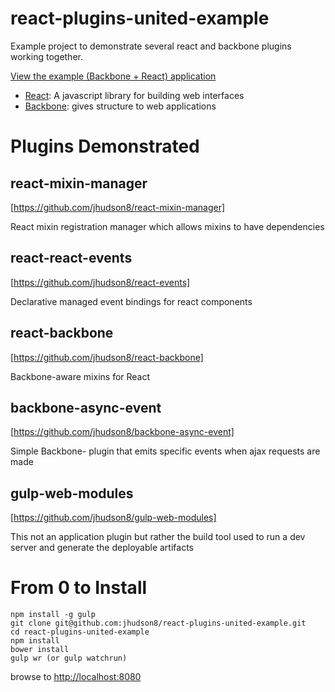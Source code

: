 react-plugins-united-example
============================

Example project to demonstrate several react and backbone plugins working together.

[View the example (Backbone + React) application](http://jhudson8.github.io/react-plugins-united-example/index.html)

* [React](http://facebook.github.io/react/): A javascript library for building web interfaces
* [Backbone](http://backbonejs.org/): gives structure to web applications


Plugins Demonstrated
============================

react-mixin-manager
------------
[https://github.com/jhudson8/react-mixin-manager]

React mixin registration manager which allows mixins to have dependencies

react-react-events
------------
[https://github.com/jhudson8/react-events]

Declarative managed event bindings for react components

react-backbone
------------
[https://github.com/jhudson8/react-backbone]

Backbone-aware mixins for React

backbone-async-event
------------
[https://github.com/jhudson8/backbone-async-event]

Simple Backbone- plugin that emits specific events when ajax requests are made

gulp-web-modules
------------
[https://github.com/jhudson8/gulp-web-modules]

This not an application plugin but rather the build tool used to run a dev server and generate the deployable artifacts


From 0 to Install
===========================
```
npm install -g gulp
git clone git@github.com:jhudson8/react-plugins-united-example.git
cd react-plugins-united-example
npm install
bower install
gulp wr (or gulp watchrun)
```
browse to [http://localhost:8080](http://localhost:8080)
